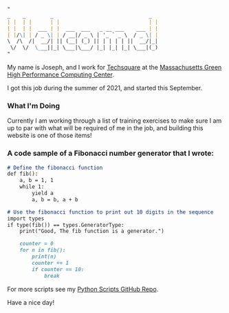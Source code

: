```markdown
"
_    _        _                               _ 
| |  | |      | |                             | |
| |  | |  ___ | |  ___  ___   _ __ ___    ___ | |
| |/\| | / _ \| | / __|/ _ \ | '_ ` _ \  / _ \| |
\  /\  /|  __/| || (__| (_) || | | | | ||  __/|_|
 \/  \/  \___||_| \___|\___/ |_| |_| |_| \___|(_)
"
```
My name is Joseph, and I work for [Techsquare](http://www.techsquare.com/) at the [Massachusetts Green High Performance Computing Center](https://www.mghpcc.org/).

I got this job during the summer of 2021, and started this September.

### What I'm Doing

Currently I am working through a list of training exercises to make sure I am up to par with what will be required of me in the job, and building this website is one of those items!

### A code sample of a Fibonacci number generator that I wrote:

```markdown
# Define the fibonacci function
def fib():
    a, b = 1, 1
    while 1:
        yield a
        a, b = b, a + b

# Use the fibonacci function to print out 10 digits in the sequence
import types
if type(fib()) == types.GeneratorType:
    print("Good, The fib function is a generator.")

    counter = 0
    for n in fib():
        print(n)
        counter += 1
        if counter == 10:
            break

```

For more scripts see my [Python Scripts GitHub Repo](https://github.com/TechsquareJoseph/python-scripts.git).

Have a nice day!

